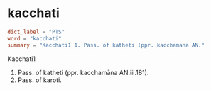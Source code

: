 # kacchati

``` toml
dict_label = "PTS"
word = "kacchati"
summary = "Kacchati1 1. Pass. of katheti (ppr. kacchamāna AN."
```

Kacchati1
1. Pass. of katheti (ppr. kacchamāna AN.iii.181).
2. Pass. of karoti.

